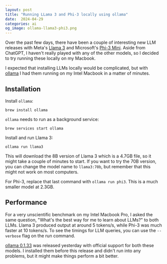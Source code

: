 ```yaml
---
layout: post
title: "Running LLama 3 and Phi-3 locally using ollama"
date:  2024-04-29
categories: ai
og_image: ollama-llama3-phi3.png
---
```


Over the past few days,
there have been a couple of interesting new LLM releases
with Meta's [Llama 3](https://llama.meta.com/llama3/)
and Microsoft's [Phi-3 Mini](https://news.microsoft.com/source/features/ai/the-phi-3-small-language-models-with-big-potential/).
Aside from ChatGPT,
I haven't really played
with any of the other models,
so I decided to try running these locally
on my Macbook.

I expected that installing LLMs locally would be complicated,
but with [ollama](https://ollama.com/)
I had them running on my Intel Macbook
in a matter of minutes.

## Installation

Install `ollama`:

```
brew install ollama
```

`ollama` needs to run as a background service:

```
brew services start ollama
```

Install and run Llama 3:

```
ollama run llama3
```

This will download the 8B version of Llama 3
which is a 4.7GB file,
so it might take a couple of minutes to start.
If you want to try the 70B version,
you can change the model name to `llama3:70b`,
but remember that this might not work
on most computers.

For Phi-3,
replace that last command with
`ollama run phi3`.
This is a much smaller model at 2.3GB.

## Performance

For a very unscientific benchmark
on my Intel Macbook Pro,
I asked the same question,
"What's the best way for me to learn about LLMs?"
to both LLMs.
Llama 3 produced output at around 5 tokens/s,
while Phi-3 was much faster at 10 tokens/s.
To see the timings for LLM queries,
you can use the `--verbose` flag on the run command.

[ollama 0.1.33](https://github.com/ollama/ollama/releases/tag/v0.1.33-rc5)
was released yesterday
with official support for both these models.
I installed them before this release
and didn't run into any problems,
but it might make things perform a bit better.
